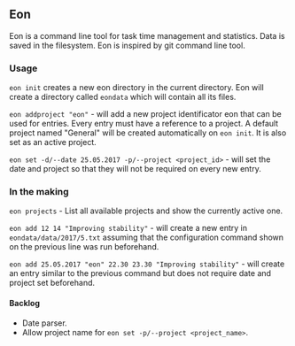 ## Eon

Eon is a command line tool for task time management and statistics. Data is saved in the filesystem. Eon is inspired by git command line tool.

### Usage
`eon init` creates a new eon directory in the current directory. Eon will create a directory called `eondata` which will contain all its files.

`eon addproject "eon"` - will add a new project identificator eon that can be used for entries. Every entry must have a reference to a project. A default project named "General" will be created automatically on `eon init`. It is also set as an active project.

`eon set -d/--date 25.05.2017 -p/--project <project_id>` - will set the date and project so that they will not be required on every new entry.

### In the making
`eon projects` - List all available projects and show the currently active one.

`eon add 12 14 "Improving stability"` - will create a new entry in `eondata/data/2017/5.txt` assuming that the configuration command shown on the previous line was run beforehand.

`eon add 25.05.2017 "eon" 22.30 23.30 "Improving stability"` - will create an entry similar to the previous command but does not require date and project set beforehand.

#### Backlog
* Date parser.
* Allow project name for `eon set -p/--project <project_name>`.